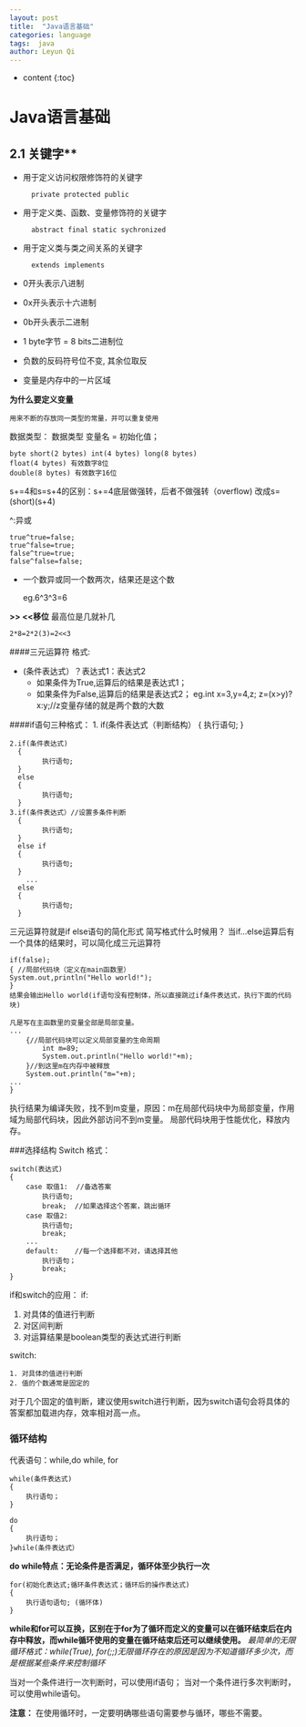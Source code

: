 ```yaml
---
layout: post
title:  "Java语言基础"
categories: language
tags:  java
author: Leyun Qi
---
```


* content
{:toc}

# Java语言基础
## 2.1 关键字**
- 用于定义访问权限修饰符的关键字
	
		private protected public
- 用于定义类、函数、变量修饰符的关键字

		abstract final static sychronized
- 用于定义类与类之间关系的关键字

		extends implements
- 0开头表示八进制
- 0x开头表示十六进制
- 0b开头表示二进制
- 1 byte字节 = 8 bits二进制位
- 负数的反码符号位不变, 其余位取反
- 变量是内存中的一片区域

**为什么要定义变量**
	
	用来不断的存放同一类型的常量，并可以重复使用
数据类型：
数据类型 变量名 = 初始化值；

	byte short(2 bytes) int(4 bytes) long(8 bytes)
	float(4 bytes) 有效数字8位
	double(8 bytes) 有效数字16位

s+=4和s=s+4的区别：s+=4底层做强转，后者不做强转（overflow)
改成s=(short)(s+4)

^:异或
	
	true^true=false;
	true^false=true;
	false^true=true;
	false^false=false;
- 一个数异或同一个数两次，结果还是这个数
		
	eg.6^3^3=6

**>> <<移位**
最高位是几就补几
	
	2*8=2*2(3)=2<<3

####三元运算符
格式:

- (条件表达式）？表达式1：表达式2
	- 如果条件为True,运算后的结果是表达式1；
	- 如果条件为False,运算后的结果是表达式2；
	eg.int x=3,y=4,z;
	   z=(x>y)?x:y;//z变量存储的就是两个数的大数

####if语句三种格式：
	1. if(条件表达式（判断结构）
	   {
			执行语句;
	   }

	2.if(条件表达式)
	  {
			执行语句;
	  }
      else
	  {
			执行语句;
	  }
	3.if(条件表达式）//设置多条件判断
	  {
			执行语句;
	  }
	  else if
	  {
			执行语句;
	  }
		...
	  else
	  {
			执行语句;
	  }
三元运算符就是if else语句的简化形式
简写格式什么时候用？
当if...else运算后有一个具体的结果时，可以简化成三元运算符

	if(false);
	{ //局部代码块（定义在main函数里）
	System.out,println("Hello world!");
	}
	结果会输出Hello world(if语句没有控制体，所以直接跳过if条件表达式，执行下面的代码块)

	凡是写在主函数里的变量全部是局部变量。
	...
		{//局部代码块可以定义局部变量的生命周期
			int m=89;
			System.out.println("Hello world!"+m);
		}//到这里m在内存中被释放
		System.out.println("m="+m);
	...
	}
执行结果为编译失败，找不到m变量，原因：m在局部代码块中为局部变量，作用域为局部代码块，因此外部访问不到m变量。
局部代码块用于性能优化，释放内存。

###选择结构 Switch
格式：
	
	switch(表达式)
	{
		case 取值1:  //备选答案
			执行语句;
			break;  //如果选择这个答案，跳出循环
		case 取值2:
			执行语句;
			break;
		...
		default:	//每一个选择都不对，请选择其他
			执行语句；
			break;
	}
	
if和switch的应用：
if:
1. 对具体的值进行判断
2. 对区间判断
3. 对运算结果是boolean类型的表达式进行判断

switch:

	1. 对具体的值进行判断
	2. 值的个数通常是固定的
对于几个固定的值判断，建议使用switch进行判断，因为switch语句会将具体的答案都加载进内存，效率相对高一点。

### 循环结构
代表语句：while,do while, for

	while(条件表达式)
	{
		执行语句；
	}

	do
	{
		执行语句；
	}while(条件表达式）

**do while特点：无论条件是否满足，循环体至少执行一次**

	for(初始化表达式;循环条件表达式；循环后的操作表达式)
	{
		执行语句语句; (循环体)
	}
**while和for可以互换，区别在于for为了循环而定义的变量可以在循环结束后在内存中释放，而while循环使用的变量在循环结束后还可以继续使用。**
*最简单的无限循环格式：while(True), for(;;)无限循环存在的原因是因为不知道循环多少次，而是根据某些条件来控制循环*

当对一个条件进行一次判断时，可以使用if语句；
当对一个条件进行多次判断时，可以使用while语句。

**注意：**
	在使用循环时，一定要明确哪些语句需要参与循环，哪些不需要。